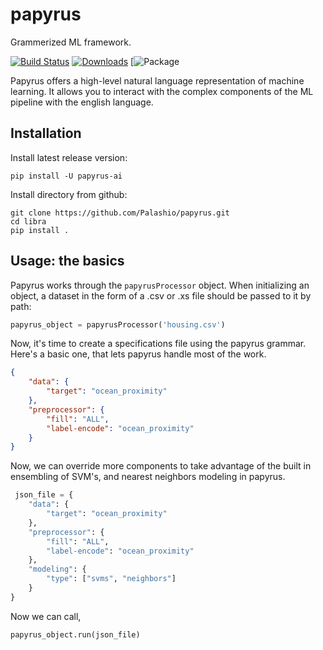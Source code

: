 # papyrus
 Grammerized ML framework.
 
[![Build Status](https://www.travis-ci.com/Palashio/papyrus.svg?token=MFVyVfFQAs3abW7hagzw&branch=main)](https://www.travis-ci.com/Palashio/papyrus)
[![Downloads](https://pepy.tech/badge/papyrus-ai)](https://pepy.tech/project/papyrus-ai)
[![Package](https://img.shields.io/pypi/v/papyrus-ai)


Papyrus offers a high-level natural language representation of machine learning. It allows you to interact with the complex components of the ML pipeline with the english language. 


## Installation

Install latest release version:

```
pip install -U papyrus-ai
```

Install directory from github:

```
git clone https://github.com/Palashio/papyrus.git
cd libra
pip install .
```

## Usage: the basics

Papyrus works through the ```papyrusProcessor``` object. When initializing an object, a dataset in the form of a .csv or .xs file should be passed to it by path:

```python
papyrus_object = papyrusProcessor('housing.csv')
```

Now, it's time to create a specifications file using the papyrus grammar. Here's a basic one, that lets papyrus handle most of the work. 

```json
{
    "data": {
        "target": "ocean_proximity"
    },
    "preprocessor": {
        "fill": "ALL",
        "label-encode": "ocean_proximity"
    }
}
```

Now, we can override more components to take advantage of the built in ensembling of SVM's, and nearest neighbors modeling in papyrus. 
```python
 json_file = {
    "data": {
        "target": "ocean_proximity"
    },
    "preprocessor": {
        "fill": "ALL",
        "label-encode": "ocean_proximity"
    },
    "modeling": {
        "type": ["svms", "neighbors"]
    }
}
```

Now we can call,

```python
papyrus_object.run(json_file)
```
